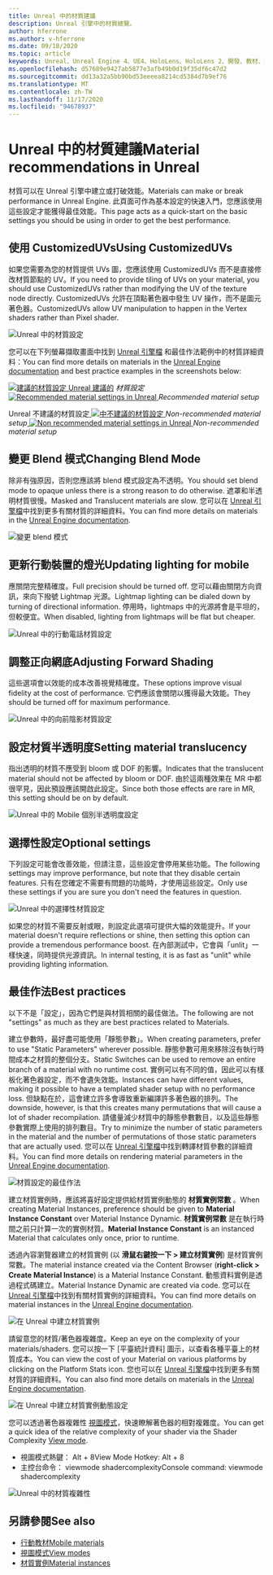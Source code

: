 ```yaml
---
title: Unreal 中的材質建議
description: Unreal 引擎中的材質總覽。
author: hferrone
ms.author: v-hferrone
ms.date: 09/18/2020
ms.topic: article
keywords: Unreal、Unreal Engine 4、UE4、HoloLens、HoloLens 2、開發、教材、檔、指南、功能、全息表、遊戲開發、混合現實耳機、windows mixed reality 耳機、虛擬實境耳機
ms.openlocfilehash: d57689e9427ab5877e3afb49b0d19f35df6c47d2
ms.sourcegitcommit: dd13a32a5bb90bd53eeeea8214cd5384d7b9ef76
ms.translationtype: MT
ms.contentlocale: zh-TW
ms.lasthandoff: 11/17/2020
ms.locfileid: "94678937"
---
```

# <a name="material-recommendations-in-unreal"></a><span data-ttu-id="fe6e3-104">Unreal 中的材質建議</span><span class="sxs-lookup"><span data-stu-id="fe6e3-104">Material recommendations in Unreal</span></span>

<span data-ttu-id="fe6e3-105">材質可以在 Unreal 引擎中建立或打破效能。</span><span class="sxs-lookup"><span data-stu-id="fe6e3-105">Materials can make or break performance in Unreal Engine.</span></span> <span data-ttu-id="fe6e3-106">此頁面可作為基本設定的快速入門，您應該使用這些設定才能獲得最佳效能。</span><span class="sxs-lookup"><span data-stu-id="fe6e3-106">This page acts as a quick-start on the basic settings you should be using in order to get the best performance.</span></span>

## <a name="using-customizeduvs"></a><span data-ttu-id="fe6e3-107">使用 CustomizedUVs</span><span class="sxs-lookup"><span data-stu-id="fe6e3-107">Using CustomizedUVs</span></span>

<span data-ttu-id="fe6e3-108">如果您需要為您的材質提供 UVs 圖，您應該使用 CustomizedUVs 而不是直接修改材質節點的 UV。</span><span class="sxs-lookup"><span data-stu-id="fe6e3-108">If you need to provide tiling of UVs on your material, you should use CustomizedUVs rather than modifying the UV of the texture node directly.</span></span> <span data-ttu-id="fe6e3-109">CustomizedUVs 允許在頂點著色器中發生 UV 操作，而不是圖元著色器。</span><span class="sxs-lookup"><span data-stu-id="fe6e3-109">CustomizedUVs allow UV manipulation to happen in the Vertex shaders rather than Pixel shader.</span></span> 

![Unreal 中的材質設定](images/unreal-materials-img-01c.png)

<span data-ttu-id="fe6e3-111">您可以在下列螢幕擷取畫面中找到 [Unreal 引擎檔](https://docs.unrealengine.com/Platforms/Mobile/Materials/index.html) 和最佳作法範例中的材質詳細資料：</span><span class="sxs-lookup"><span data-stu-id="fe6e3-111">You can find more details on materials in the [Unreal Engine documentation](https://docs.unrealengine.com/Platforms/Mobile/Materials/index.html) and best practice examples in the screenshots below:</span></span>

<span data-ttu-id="fe6e3-112">[ ![ 建議的材質設定 Unreal ](images/unreal-materials-img-01.png) 建議的](images/unreal-materials-img-01.png#lightbox) 
 *材質設定*</span><span class="sxs-lookup"><span data-stu-id="fe6e3-112">[ ![Recommended material settings in Unreal](images/unreal-materials-img-01.png) ](images/unreal-materials-img-01.png#lightbox)
*Recommended material setup*</span></span>

<span data-ttu-id="fe6e3-113">Unreal 不建議的材質設定[ ![ 中不建議的材質設定 ](images/unreal-materials-img-01b.png) ](images/unreal-materials-img-01b.png#lightbox) 
 *Non-recommended material setup*</span><span class="sxs-lookup"><span data-stu-id="fe6e3-113">[ ![Non recommended material settings in Unreal](images/unreal-materials-img-01b.png) ](images/unreal-materials-img-01b.png#lightbox)
*Non-recommended material setup*</span></span>

## <a name="changing-blend-mode"></a><span data-ttu-id="fe6e3-114">變更 Blend 模式</span><span class="sxs-lookup"><span data-stu-id="fe6e3-114">Changing Blend Mode</span></span>

<span data-ttu-id="fe6e3-115">除非有強原因，否則您應該將 blend 模式設定為不透明。</span><span class="sxs-lookup"><span data-stu-id="fe6e3-115">You should set blend mode to opaque unless there is a strong reason to do otherwise.</span></span> <span data-ttu-id="fe6e3-116">遮罩和半透明材質很慢。</span><span class="sxs-lookup"><span data-stu-id="fe6e3-116">Masked and Translucent materials are slow.</span></span> <span data-ttu-id="fe6e3-117">您可以在 [Unreal 引擎檔](https://docs.unrealengine.com/Platforms/Mobile/Materials/index.html)中找到更多有關材質的詳細資料。</span><span class="sxs-lookup"><span data-stu-id="fe6e3-117">You can find more details on materials in the [Unreal Engine documentation](https://docs.unrealengine.com/Platforms/Mobile/Materials/index.html).</span></span>

![變更 blend 模式](images/unreal-materials-img-02.jpg)

## <a name="updating-lighting-for-mobile"></a><span data-ttu-id="fe6e3-119">更新行動裝置的燈光</span><span class="sxs-lookup"><span data-stu-id="fe6e3-119">Updating lighting for mobile</span></span>

<span data-ttu-id="fe6e3-120">應關閉完整精確度。</span><span class="sxs-lookup"><span data-stu-id="fe6e3-120">Full precision should be turned off.</span></span> <span data-ttu-id="fe6e3-121">您可以藉由關閉方向資訊，來向下撥號 Lightmap 光源。</span><span class="sxs-lookup"><span data-stu-id="fe6e3-121">Lightmap lighting can be dialed down by turning of directional information.</span></span> <span data-ttu-id="fe6e3-122">停用時，lightmaps 中的光源將會是平坦的，但較便宜。</span><span class="sxs-lookup"><span data-stu-id="fe6e3-122">When disabled, lighting from lightmaps will be flat but cheaper.</span></span>

![Unreal 中的行動電話材質設定](images/unreal-materials-img-03.jpg)

## <a name="adjusting-forward-shading"></a><span data-ttu-id="fe6e3-124">調整正向網底</span><span class="sxs-lookup"><span data-stu-id="fe6e3-124">Adjusting Forward Shading</span></span>

<span data-ttu-id="fe6e3-125">這些選項會以效能的成本改善視覺精確度。</span><span class="sxs-lookup"><span data-stu-id="fe6e3-125">These options improve visual fidelity at the cost of performance.</span></span> <span data-ttu-id="fe6e3-126">它們應該會關閉以獲得最大效能。</span><span class="sxs-lookup"><span data-stu-id="fe6e3-126">They should be turned off for maximum performance.</span></span>

![Unreal 中的向前陰影材質設定](images/unreal-materials-img-04.jpg)

## <a name="setting-material-translucency"></a><span data-ttu-id="fe6e3-128">設定材質半透明度</span><span class="sxs-lookup"><span data-stu-id="fe6e3-128">Setting material translucency</span></span>

<span data-ttu-id="fe6e3-129">指出透明的材質不應受到 bloom 或 DOF 的影響。</span><span class="sxs-lookup"><span data-stu-id="fe6e3-129">Indicates that the translucent material should not be affected by bloom or DOF.</span></span> <span data-ttu-id="fe6e3-130">由於這兩種效果在 MR 中都很罕見，因此預設應該開啟此設定。</span><span class="sxs-lookup"><span data-stu-id="fe6e3-130">Since both those effects are rare in MR, this setting should be on by default.</span></span>

![Unreal 中的 Mobile 個別半透明度設定](images/unreal-materials-img-05.jpg)

## <a name="optional-settings"></a><span data-ttu-id="fe6e3-132">選擇性設定</span><span class="sxs-lookup"><span data-stu-id="fe6e3-132">Optional settings</span></span>

<span data-ttu-id="fe6e3-133">下列設定可能會改善效能，但請注意，這些設定會停用某些功能。</span><span class="sxs-lookup"><span data-stu-id="fe6e3-133">The following settings may improve performance, but note that they disable certain features.</span></span> <span data-ttu-id="fe6e3-134">只有在您確定不需要有問題的功能時，才使用這些設定。</span><span class="sxs-lookup"><span data-stu-id="fe6e3-134">Only use these settings if you are sure you don't need the features in question.</span></span>

![Unreal 中的選擇性材質設定](images/unreal-materials-img-06.jpg)

<span data-ttu-id="fe6e3-136">如果您的材質不需要反射或眼，則設定此選項可提供大幅的效能提升。</span><span class="sxs-lookup"><span data-stu-id="fe6e3-136">If your material doesn't require reflections or shine, then setting this option can provide a tremendous performance boost.</span></span> <span data-ttu-id="fe6e3-137">在內部測試中，它會與「unlit」一樣快速，同時提供光源資訊。</span><span class="sxs-lookup"><span data-stu-id="fe6e3-137">In internal testing, it is as fast as "unlit" while providing lighting information.</span></span>

## <a name="best-practices"></a><span data-ttu-id="fe6e3-138">最佳作法</span><span class="sxs-lookup"><span data-stu-id="fe6e3-138">Best practices</span></span>

<span data-ttu-id="fe6e3-139">以下不是「設定」，因為它們是與材質相關的最佳做法。</span><span class="sxs-lookup"><span data-stu-id="fe6e3-139">The following are not "settings" as much as they are best practices related to Materials.</span></span>

<span data-ttu-id="fe6e3-140">建立參數時，最好盡可能使用「靜態參數」。</span><span class="sxs-lookup"><span data-stu-id="fe6e3-140">When creating parameters, prefer to use "Static Parameters" wherever possible.</span></span> <span data-ttu-id="fe6e3-141">靜態參數可用來移除沒有執行時間成本之材質的整個分支。</span><span class="sxs-lookup"><span data-stu-id="fe6e3-141">Static Switches can be used to remove an entire branch of a material with no runtime cost.</span></span> <span data-ttu-id="fe6e3-142">實例可以有不同的值，因此可以有樣板化著色器設定，而不會遺失效能。</span><span class="sxs-lookup"><span data-stu-id="fe6e3-142">Instances can have different values, making it possible to have a templated shader setup with no performance loss.</span></span> <span data-ttu-id="fe6e3-143">但缺點在於，這會建立許多會導致重新編譯許多著色器的排列。</span><span class="sxs-lookup"><span data-stu-id="fe6e3-143">The downside, however, is that this creates many permutations that will cause a lot of shader recompilation.</span></span> <span data-ttu-id="fe6e3-144">請儘量減少材質中的靜態參數數目，以及這些靜態參數實際上使用的排列數目。</span><span class="sxs-lookup"><span data-stu-id="fe6e3-144">Try to minimize the number of static parameters in the material and the number of permutations of those static parameters that are actually used.</span></span> <span data-ttu-id="fe6e3-145">您可以在 [Unreal 引擎檔](https://docs.unrealengine.com/Engine/Rendering/Materials/ExpressionReference/Parameters/index.html#staticswitchparameter)中找到轉譯材質參數的詳細資料。</span><span class="sxs-lookup"><span data-stu-id="fe6e3-145">You can find more details on rendering material parameters in the [Unreal Engine documentation](https://docs.unrealengine.com/Engine/Rendering/Materials/ExpressionReference/Parameters/index.html#staticswitchparameter).</span></span>

![材質設定的最佳作法](images/unreal-materials-img-07.jpg)

<span data-ttu-id="fe6e3-147">建立材質實例時，應該將喜好設定提供給材質實例動態的 **材質實例常數** 。</span><span class="sxs-lookup"><span data-stu-id="fe6e3-147">When creating Material Instances, preference should be given to **Material Instance Constant** over Material Instance Dynamic.</span></span> <span data-ttu-id="fe6e3-148">**材質實例常數** 是在執行時間之前只計算一次的實例材質。</span><span class="sxs-lookup"><span data-stu-id="fe6e3-148">**Material Instance Constant** is an instanced Material that calculates only once, prior to runtime.</span></span>

<span data-ttu-id="fe6e3-149">透過內容瀏覽器建立的材質實例 (以 **滑鼠右鍵按一下 > 建立材質實例**) 是材質實例常數。</span><span class="sxs-lookup"><span data-stu-id="fe6e3-149">The material instance created via the Content Browser (**right-click > Create Material Instance**) is a Material Instance Constant.</span></span> <span data-ttu-id="fe6e3-150">動態資料實例是透過程式碼建立。</span><span class="sxs-lookup"><span data-stu-id="fe6e3-150">Material Instance Dynamic are created via code.</span></span> <span data-ttu-id="fe6e3-151">您可以在 [Unreal 引擎檔](https://docs.unrealengine.com/Engine/Rendering/Materials/MaterialInstances/index.html)中找到有關材質實例的詳細資料。</span><span class="sxs-lookup"><span data-stu-id="fe6e3-151">You can find more details on material instances in the [Unreal Engine documentation](https://docs.unrealengine.com/Engine/Rendering/Materials/MaterialInstances/index.html).</span></span>

![在 Unreal 中建立材質實例](images/unreal-materials-img-08.png)

<span data-ttu-id="fe6e3-153">請留意您的材質/著色器複雜度。</span><span class="sxs-lookup"><span data-stu-id="fe6e3-153">Keep an eye on the complexity of your materials/shaders.</span></span> <span data-ttu-id="fe6e3-154">您可以按一下 [平臺統計資料] 圖示，以查看各種平臺上的材質成本。</span><span class="sxs-lookup"><span data-stu-id="fe6e3-154">You can view the cost of your Material on various platforms by clicking on the Platform Stats icon.</span></span> <span data-ttu-id="fe6e3-155">您也可以在 [Unreal 引擎檔](https://docs.unrealengine.com/Platforms/Mobile/Materials/index.html)中找到更多有關材質的詳細資料。</span><span class="sxs-lookup"><span data-stu-id="fe6e3-155">You can also find more details on materials in the [Unreal Engine documentation](https://docs.unrealengine.com/Platforms/Mobile/Materials/index.html).</span></span>

![在 Unreal 中建立材質實例動態設定](images/unreal-materials-img-09.png)

<span data-ttu-id="fe6e3-157">您可以透過著色器複雜性 [視圖模式](https://docs.unrealengine.com/Engine/UI/LevelEditor/Viewports/ViewModes/index.html)，快速瞭解著色器的相對複雜度。</span><span class="sxs-lookup"><span data-stu-id="fe6e3-157">You can get a quick idea of the relative complexity of your shader via the Shader Complexity [View mode](https://docs.unrealengine.com/Engine/UI/LevelEditor/Viewports/ViewModes/index.html).</span></span>

* <span data-ttu-id="fe6e3-158">視圖模式熱鍵： Alt + 8</span><span class="sxs-lookup"><span data-stu-id="fe6e3-158">View Mode Hotkey: Alt + 8</span></span>
* <span data-ttu-id="fe6e3-159">主控台命令： viewmode shadercomplexity</span><span class="sxs-lookup"><span data-stu-id="fe6e3-159">Console command: viewmode shadercomplexity</span></span>

![Unreal 中的材質複雜性](images/unreal-materials-img-10.png)

## <a name="see-also"></a><span data-ttu-id="fe6e3-161">另請參閱</span><span class="sxs-lookup"><span data-stu-id="fe6e3-161">See also</span></span>
* [<span data-ttu-id="fe6e3-162">行動教材</span><span class="sxs-lookup"><span data-stu-id="fe6e3-162">Mobile materials</span></span>](https://docs.unrealengine.com/Platforms/Mobile/Materials/index.html)
* [<span data-ttu-id="fe6e3-163">視圖模式</span><span class="sxs-lookup"><span data-stu-id="fe6e3-163">View modes</span></span>](https://docs.unrealengine.com/Engine/UI/LevelEditor/Viewports/ViewModes/index.html)
* [<span data-ttu-id="fe6e3-164">材質實例</span><span class="sxs-lookup"><span data-stu-id="fe6e3-164">Material instances</span></span>](https://docs.unrealengine.com/Engine/Rendering/Materials/MaterialInstances/index.html)
